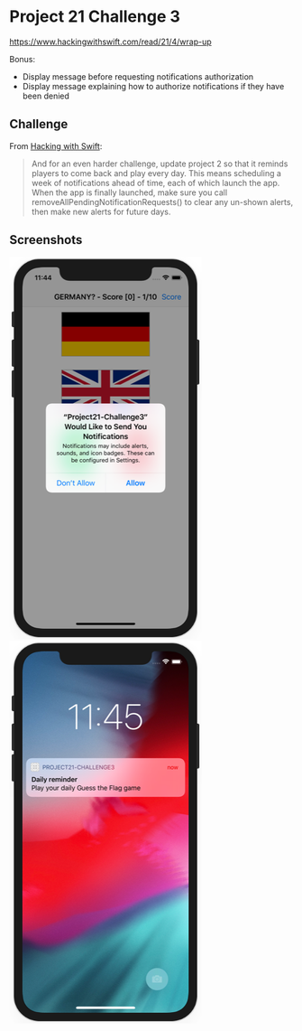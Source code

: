 # Project 21 Challenge 3

https://www.hackingwithswift.com/read/21/4/wrap-up

Bonus:
- Display message before requesting notifications authorization
- Display message explaining how to authorize notifications if they have been denied

## Challenge

From [Hacking with Swift](https://www.hackingwithswift.com/read/21/4/wrap-up):
>And for an even harder challenge, update project 2 so that it reminds players to come back and play every day. This means scheduling a week of notifications ahead of time, each of which launch the app. When the app is finally launched, make sure you call removeAllPendingNotificationRequests() to clear any un-shown alerts, then make new alerts for future days.

## Screenshots

![screenshot1](screenshots/screen01.png)
![screenshot1](screenshots/screen02.png)
